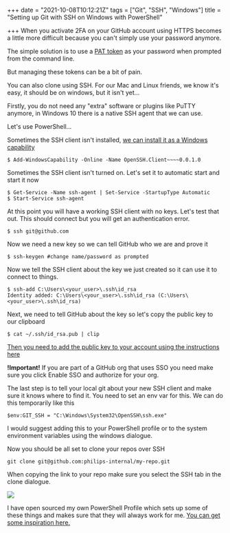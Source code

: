+++
date = "2021-10-08T10:12:21Z"
tags = ["Git", "SSH", "Windows"]
title = "Setting up Git with SSH on Windows with PowerShell"

+++
When you activate 2FA on your GitHub account using HTTPS becomes a little more difficult because you can't simply use your password anymore.

The simple solution is to use a [PAT token](https://github.com/settings/tokens) as your password when prompted from the command line.

But managing these tokens can be a bit of pain.

You can also clone using SSH. For our Mac and Linux friends, we know it's easy, it should be on windows, but it isn't yet...

Firstly, you do not need any "extra" software or plugins like PuTTY anymore, in Windows 10 there is a native SSH agent that we can use.

Let's use PowerShell...

Sometimes the SSH client isn't installed, [we can install it as a Windows capability](https://docs.microsoft.com/en-us/windows-server/administration/openssh/openssh_install_firstuse)

    $ Add-WindowsCapability -Online -Name OpenSSH.Client~~~~0.0.1.0

Sometimes the SSH client isn't turned on. Let's set it to automatic start and start it now

    $ Get-Service -Name ssh-agent | Set-Service -StartupType Automatic
    $ Start-Service ssh-agent

At this point you will have a working SSH client with no keys. Let's test that out. This should connect but you will get an authentication error.

    $ ssh git@github.com

Now we need a new key so we can tell GitHub who we are and prove it

    $ ssh-keygen #change name/password as prompted

Now we tell the SSH client about the key we just created so it can use it to connect to things.

    $ ssh-add C:\Users\<your_user>\.ssh\id_rsa
    Identity added: C:\Users\<your_user>\.ssh\id_rsa (C:\Users\<your_user>\.ssh\id_rsa)

Next, we need to tell GitHub about the key so let's copy the public key to our clipboard

    $ cat ~/.ssh/id_rsa.pub | clip

[Then you need to add the public key to your account using the instructions here](https://docs.github.com/en/authentication/connecting-to-github-with-ssh/adding-a-new-ssh-key-to-your-github-account)

**!Important!** If you are part of a GitHub org that uses SSO you need make sure you click Enable SSO and authorize for your org.

The last step is to tell your local git about your new SSH client and make sure it knows where to find it. You need to set an env var for this. We can do this temporarily like this

    $env:GIT_SSH = "C:\Windows\System32\OpenSSH\ssh.exe"

I would suggest adding this to your PowerShell profile or to the system environment variables using the windows dialogue.

Now you should be all set to clone your repos over SSH

    git clone git@github.com:philips-internal/my-repo.git

When copying the link to your repo make sure you select the SSH tab in the clone dialogue.

![](/uploads/2021/10/08/git_clone.png)

I have open sourced my own PowerShell Profile which sets up some of these things and makes sure that they will always work for me. [You can get some inspiration here.](https://github.com/ScottGuymer/powershell-profile/)